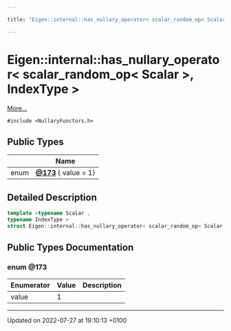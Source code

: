 ```yaml
---

title: "Eigen::internal::has_nullary_operator< scalar_random_op< Scalar >, IndexType >"

---
```


# Eigen::internal::has_nullary_operator< scalar_random_op< Scalar >, IndexType >



 [More...](#detailed-description)


`#include <NullaryFunctors.h>`

## Public Types

|                | Name           |
| -------------- | -------------- |
| enum| **[@173](http://example.org/classes/structeigen_1_1internal_1_1has__nullary__operator_3_01scalar__random__op_3_01scalar_01_4_00_01indextype_01_4/#enum-@173)** { value = 1} |

## Detailed Description

```cpp
template <typename Scalar ,
typename IndexType >
struct Eigen::internal::has_nullary_operator< scalar_random_op< Scalar >, IndexType >;
```

## Public Types Documentation

### enum @173

| Enumerator | Value | Description |
| ---------- | ----- | ----------- |
| value | 1|   |




-------------------------------

Updated on 2022-07-27 at 19:10:13 +0100